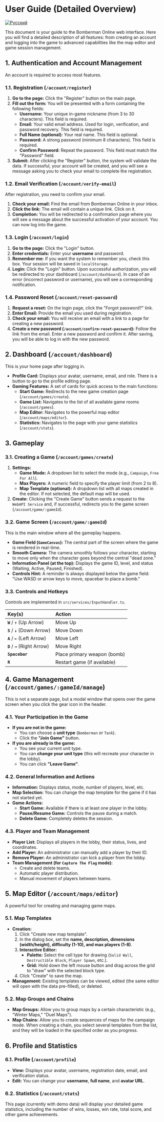 # User Guide (Detailed Overview)
[![Русский](https://img.shields.io/badge/lang-Русский-blue.svg)](../ru/user_guide.md)

This document is your guide to the Bomberman Online web interface. Here you will find a detailed description of all features: from creating an account and logging into the game to advanced capabilities like the map editor and game session management.

## 1. Authentication and Account Management

An account is required to access most features.

### 1.1. Registration (`/account/register`)

1.  **Go to the page:** Click the "Register" button on the main page.
2.  **Fill out the form:** You will be presented with a form containing the following fields:
    *   **Username:** Your unique in-game nickname (from 3 to 30 characters). This field is required.
    *   **Email:** Your valid email address. Used for login, verification, and password recovery. This field is required.
    *   **Full Name (optional):** Your real name. This field is optional.
    *   **Password:** A strong password (minimum 8 characters). This field is required.
    *   **Confirm Password:** Repeat the password. This field must match the "Password" field.
3.  **Submit:** After clicking the "Register" button, the system will validate the data. If successful, your account will be created, and you will see a message asking you to check your email to complete the registration.

### 1.2. Email Verification (`/account/verify-email`)

After registration, you need to confirm your email.

1.  **Check your email:** Find the email from Bomberman Online in your inbox.
2.  **Click the link:** The email will contain a unique link. Click on it.
3.  **Completion:** You will be redirected to a confirmation page where you will see a message about the successful activation of your account. You can now log into the game.

### 1.3. Login (`/account/login`)

1.  **Go to the page:** Click the "Login" button.
2.  **Enter credentials:** Enter your **username** and password.
3.  **Remember me:** If you want the system to remember you, check this box. Your session will be saved in `localStorage`.
4.  **Login:** Click the "Login" button. Upon successful authorization, you will be redirected to your dashboard (`/account/dashboard`). In case of an error (incorrect password or username), you will see a corresponding notification.

### 1.4. Password Reset (`/account/reset-password`)

1.  **Request a reset:** On the login page, click the "Forgot password?" link.
2.  **Enter Email:** Provide the email you used during registration.
3.  **Check your email:** You will receive an email with a link to a page for creating a new password.
4.  **Create a new password (`/account/confirm-reset-password`):** Follow the link from the email. Enter a new password and confirm it. After saving, you will be able to log in with the new password.

## 2. Dashboard (`/account/dashboard`)

This is your home page after logging in.

*   **Profile Card:** Displays your avatar, username, email, and role. There is a button to go to the profile editing page.
*   **Gaming Features:** A set of cards for quick access to the main functions:
    *   **Start Game:** Redirects to the new game creation page (`/account/games/create`).
    *   **Game List:** Navigates to the list of all available game rooms (`/account/games`).
    *   **Map Editor:** Navigates to the powerful map editor (`/account/maps/editor`).
    *   **Statistics:** Navigates to the page with your game statistics (`/account/stats`).

## 3. Gameplay

### 3.1. Creating a Game (`/account/games/create`)

1.  **Settings:**
    *   **Game Mode:** A dropdown list to select the mode (e.g., `Campaign`, `Free For All`).
    *   **Max Players:** A numeric field to specify the player limit (from 2 to 8).
    *   **Map Template (optional):** A dropdown list with all maps created in the editor. If not selected, the default map will be used.
2.  **Create:** Clicking the "Create Game" button sends a request to the `WebAPI Service` and, if successful, redirects you to the game screen (`/account/game/:gameId`).

### 3.2. Game Screen (`/account/game/:gameId`)

This is the main window where all the gameplay happens.

*   **Game Field (`GameCanvas`):** The central part of the screen where the game is rendered in real-time.
*   **Smooth Camera:** The camera smoothly follows your character, starting to move only when the character goes beyond the central "dead zone."
*   **Information Panel (at the top):** Displays the game ID, level, and status (Waiting, Active, Paused, Finished).
*   **Controls Hint:** A reminder is always displayed below the game field: "Use WASD or arrow keys to move, spacebar to place a bomb."

### 3.3. Controls and Hotkeys

Controls are implemented in `src/services/InputHandler.ts`.

| Key(s) | Action |
| :--- | :--- |
| **`W`** / **`↑`** (Up Arrow) | Move Up |
| **`S`** / **`↓`** (Down Arrow) | Move Down |
| **`A`** / **`←`** (Left Arrow) | Move Left |
| **`D`** / **`→`** (Right Arrow) | Move Right |
| **`Spacebar`** | Place primary weapon (bomb) |
| **`R`** | Restart game (if available) |

## 4. Game Management (`/account/games/:gameId/manage`)

This is not a separate page, but a modal window that opens over the game screen when you click the gear icon in the header.

### 4.1. Your Participation in the Game

*   **If you are not in the game:**
    *   You can choose a **unit type** (`Bomberman` or `Tank`).
    *   Click the **"Join Game"** button.
*   **If you are already in the game:**
    *   You see your current unit type.
    *   You can **change your unit type** (this will recreate your character in the lobby).
    *   You can click **"Leave Game"**.

### 4.2. General Information and Actions

*   **Information:** Displays status, mode, number of players, level, etc.
*   **Map Selection:** You can change the map template for the game if it has not started yet.
*   **Game Actions:**
    *   **Start Game:** Available if there is at least one player in the lobby.
    *   **Pause/Resume Game:** Controls the pause during a match.
    *   **Delete Game:** Completely deletes the session.

### 4.3. Player and Team Management

*   **Player List:** Displays all players in the lobby, their status, lives, and coordinates.
*   **Add Player:** An administrator can manually add a player by their ID.
*   **Remove Player:** An administrator can kick a player from the lobby.
*   **Team Management (for `Capture The Flag` mode):**
    *   Create and delete teams.
    *   Automatic player distribution.
    *   Manual movement of players between teams.

## 5. Map Editor (`/account/maps/editor`)

A powerful tool for creating and managing game maps.

### 5.1. Map Templates

*   **Creation:**
    1.  Click "Create new map template".
    2.  In the dialog box, set the **name, description, dimensions (width/height), difficulty (1-10), and max players (1-8)**.
    3.  **Interactive Editor:**
        *   **Palette:** Select the cell type for drawing (`Solid Wall`, `Destructible Block`, `Player Spawn`, etc.).
        *   **Grid:** Hold down the left mouse button and drag across the grid to "draw" with the selected block type.
    4.  Click "Create" to save the map.
*   **Management:** Existing templates can be viewed, edited (the same editor will open with the data pre-filled), or deleted.

### 5.2. Map Groups and Chains

*   **Map Groups:** Allow you to group maps by a certain characteristic (e.g., "Winter Maps," "Duel Maps").
*   **Map Chains:** Allow you to create sequences of maps for the campaign mode. When creating a chain, you select several templates from the list, and they will be loaded in the specified order as you progress.

## 6. Profile and Statistics

### 6.1. Profile (`/account/profile`)

*   **View:** Displays your avatar, username, registration date, email, and verification status.
*   **Edit:** You can change your **username**, **full name**, and **avatar URL**.

### 6.2. Statistics (`/account/stats`)

This page (currently with demo data) will display your detailed game statistics, including the number of wins, losses, win rate, total score, and other game achievements.